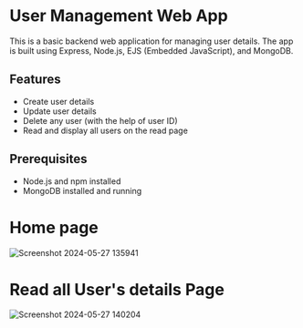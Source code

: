 # User Management Web App

This is a basic backend web application for managing user details. The app is built using Express, Node.js, EJS (Embedded JavaScript), and MongoDB.

## Features

- Create user details
- Update user details
- Delete any user (with the help of user ID)
- Read and display all users on the read page

## Prerequisites

- Node.js and npm installed
- MongoDB installed and running

# Home page


![Screenshot 2024-05-27 135941](https://github.com/himanshu-10/Backend-Mini-Project-1/assets/107209209/13787c26-edae-4a17-b474-b568bbe1322c)

# Read all User's details Page

![Screenshot 2024-05-27 140204](https://github.com/himanshu-10/Backend-Mini-Project-1/assets/107209209/7e4c8307-3228-4418-baac-209d070ea2fb)
